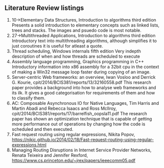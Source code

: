 ## Literature Review listings

1. 10->Elementary Data Structures, Introduction to algorithms third edition
    Presents a solid introduction to elementary concepts such as linked lists, trees and stacks. The images and psuedo code is most notable.
2. 27->Multithreaded Applications, Introduction to algorithms third edition
    Introductory text into multithreading algorithms, although simplifies it to just coroutines it is useful for atleast a quote.
3. Thread scheduling, Windows internals fifth edition
    Very indepth description of when and how threads are scheduled to execute
4. Assembly language programming, Graphics programming in C++
    Introductory information into x86 assembly for a 32bit cpu in the context of making a Win32 message loop faster during copying of an image.
5. Server-centric Web frameworks: an overview, Iwan Vosloo and Derrick G. Kourie, cpit/2014/BCIS381/reports/13/32160558.pdf
    This research paper provides a background into how to analyse web frameworks and its ilk. It gives a good categorisation for requirements of them and how to classify them.
6. AC: Composable Asynchronous IO for Native Languages, Tim Harris and Martin Abadi and Rebecca Isaacs and Ross McIlroy, cpit/2014/BCIS381/reports/17/barrelfish_oopsla11.pdf
    The research paper has shown an optimization technique that is capable of getting more performance out of operations by changing how the code is scheduled and then executed.
7. Fast request routing using regular expressions, Nikita Popov, https://nikic.github.io/2014/02/18/Fast-request-routing-using-regular-expressions.html
8. Managing Routing Disruptions in Internet Service Provider Networks, Renata Teixeira and Jennifer Rexford, https://www.cs.princeton.edu/~jrex/papers/ieeecomm05.pdf
